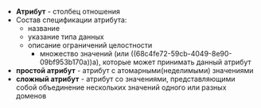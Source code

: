 - **Атрибут** - столбец отношения
- Состав спецификации атрибута:
	- название
	- указание типа данных
	- описание ограничений целостности
		- множество значений (или ((68c4fe72-59cb-4049-8e90-09bf953b170a))а), которые может принимать данный атрибут
- **простой атрибут** - атрибут с атомарными(неделимыми) значениями
- **сложный атрибут** - атрибут со значениями, представляющими собой объединение нескольких значений одного или разных доменов